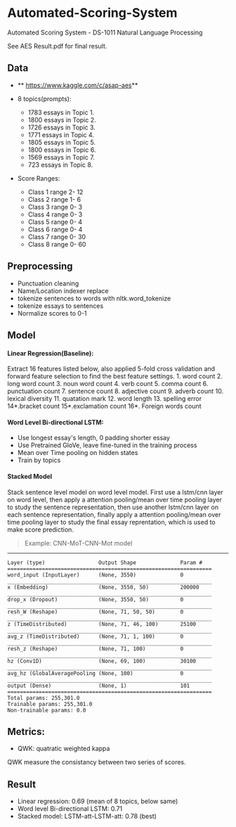 # Automated-Scoring-System
Automated Scoring System - DS-1011 Natural Language Processing

See AES Result.pdf for final result.

## Data
* ** https://www.kaggle.com/c/asap-aes**

* 8 topics(prompts):
    * 1783 essays in Topic 1.
    * 1800 essays in Topic 2.
    * 1726 essays in Topic 3.
    * 1771 essays in Topic 4.
    * 1805 essays in Topic 5.
    * 1800 essays in Topic 6.
    * 1569 essays in Topic 7.
    * 723 essays in Topic 8.


* Score Ranges:
    * Class 1 range 2- 12
    * Class 2 range 1- 6
    * Class 3 range 0- 3
    * Class 4 range 0- 3
    * Class 5 range 0- 4
    * Class 6 range 0- 4
    * Class 7 range 0- 30
    * Class 8 range 0- 60
    
    
## Preprocessing

* Punctuation cleaning
* Name/Location indexer replace
* tokenize sentences to words with nltk.word_tokenize
* tokenize essays to sentences
* Normalize scores to 0-1


## Model

#### Linear Regression(Baseline):
Extract 16 features listed below, also applied 5-fold cross validation and forward feature selection to find the best feature settings.
    1. word count 
    2. long word count
    3. noun word count
    4. verb count
    5. comma count
    6. punctuation count
    7. sentence count
    8. adjective count
    9. adverb count
    10. lexical diversity
    11. quatation mark
    12. word length
    13. spelling error
    14*.bracket count
    15*.exclamation count
    16*. Foreign words count


#### Word Level Bi-directional LSTM:
* Use longest essay's length, 0 padding shorter essay
* Use Pretrained GloVe, leave fine-tuned in the training process
* Mean over Time pooling on hidden states
* Train by topics


#### Stacked Model
Stack sentence level model on word level model. First use a lstm/cnn layer on word level, then apply a attention pooling/mean over time pooling layer to study the sentence representation, then use another lstm/cnn layer on each sentence representation, finally apply a attention pooling/mean over time pooling layer to study the final essay reprentation, which is used to make score prediction.

> Example: CNN-MoT-CNN-Mot model
_________________________________________________________________
    Layer (type)                 Output Shape              Param #   
    =================================================================
    word_input (InputLayer)      (None, 3550)              0         
    _________________________________________________________________
    x (Embedding)                (None, 3550, 50)          200000    
    _________________________________________________________________
    drop_x (Dropout)             (None, 3550, 50)          0         
    _________________________________________________________________
    resh_W (Reshape)             (None, 71, 50, 50)        0         
    _________________________________________________________________
    z (TimeDistributed)          (None, 71, 46, 100)       25100     
    _________________________________________________________________
    avg_z (TimeDistributed)      (None, 71, 1, 100)        0         
    _________________________________________________________________
    resh_z (Reshape)             (None, 71, 100)           0         
    _________________________________________________________________
    hz (Conv1D)                  (None, 69, 100)           30100     
    _________________________________________________________________
    avg_hz (GlobalAveragePooling (None, 100)               0         
    _________________________________________________________________
    output (Dense)               (None, 1)                 101       
    =================================================================
    Total params: 255,301.0
    Trainable params: 255,301.0
    Non-trainable params: 0.0


## Metrics:
* QWK: quatratic weighted kappa

QWK measure the consistancy between two series of scores.

## Result
* Linear regression: 0.69 (mean of 8 topics, below same)
* Word level Bi-directional LSTM: 0.71
* Stacked model: LSTM-att-LSTM-att: 0.78 (best)
